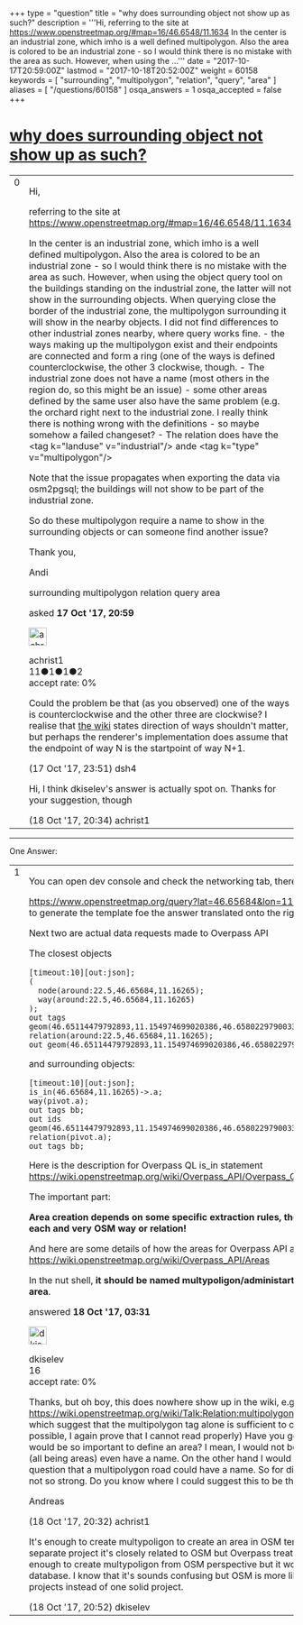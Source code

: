 +++
type = "question"
title = "why does surrounding object not show up as such?"
description = '''Hi, referring to the site at  https://www.openstreetmap.org/#map=16/46.6548/11.1634 In the center is an industrial zone, which imho is a well defined multipolygon. Also the area is colored to be an industrial zone - so I would think there is no mistake with the area as such. However, when using the ...'''
date = "2017-10-17T20:59:00Z"
lastmod = "2017-10-18T20:52:00Z"
weight = 60158
keywords = [ "surrounding", "multipolygon", "relation", "query", "area" ]
aliases = [ "/questions/60158" ]
osqa_answers = 1
osqa_accepted = false
+++

<div class="headNormal">

# [why does surrounding object not show up as such?](/questions/60158/why-does-surrounding-object-not-show-up-as-such)

</div>

<div id="main-body">

<div id="askform">

<table id="question-table" style="width:100%;">
<colgroup>
<col style="width: 50%" />
<col style="width: 50%" />
</colgroup>
<tbody>
<tr>
<td style="width: 30px; vertical-align: top"><div class="vote-buttons">
<span id="post-60158-upvote" class="ajax-command post-vote up" rel="nofollow" title="I like this post (click again to cancel)"> </span>
<div id="post-60158-score" class="post-score" title="current number of votes">
0
</div>
<span id="post-60158-downvote" class="ajax-command post-vote down" rel="nofollow" title="I dont like this post (click again to cancel)"> </span> <span id="favorite-mark" class="ajax-command favorite-mark" rel="nofollow" title="mark/unmark this question as favorite (click again to cancel)"> </span>
<div id="favorite-count" class="favorite-count">
&#10;</div>
</div></td>
<td><div id="item-right">
<div class="question-body">
<p>Hi,</p>
<p>referring to the site at <a href="https://www.openstreetmap.org/#map=16/46.6548/11.1634">https://www.openstreetmap.org/#map=16/46.6548/11.1634</a></p>
<p>In the center is an industrial zone, which imho is a well defined multipolygon. Also the area is colored to be an industrial zone - so I would think there is no mistake with the area as such. However, when using the object query tool on the buildings standing on the industrial zone, the latter will not show in the surrounding objects. When querying close the border of the industrial zone, the multipolygon surrounding it will show in the nearby objects. I did not find differences to other industrial zones nearby, where query works fine. - the ways making up the multipolygon exist and their endpoints are connected and form a ring (one of the ways is defined counterclockwise, the other 3 clockwise, though. - The industrial zone does not have a name (most others in the region do, so this might be an issue) - some other areas defined by the same user also have the same problem (e.g. the orchard right next to the industrial zone. I really think there is nothing wrong with the definitions - so maybe somehow a failed changeset? - The relation does have the &lt;tag k="landuse" v="industrial"/&gt; ande &lt;tag k="type" v="multipolygon"/&gt;</p>
<p>Note that the issue propagates when exporting the data via osm2pgsql; the buildings will not show to be part of the industrial zone.</p>
<p>So do these multipolygon require a name to show in the surrounding objects or can someone find another issue?</p>
<p>Thank you,</p>
<p>Andi</p>
</div>
<div id="question-tags" class="tags-container tags">
<span class="post-tag tag-link-surrounding" rel="tag" title="see questions tagged &#39;surrounding&#39;">surrounding</span> <span class="post-tag tag-link-multipolygon" rel="tag" title="see questions tagged &#39;multipolygon&#39;">multipolygon</span> <span class="post-tag tag-link-relation" rel="tag" title="see questions tagged &#39;relation&#39;">relation</span> <span class="post-tag tag-link-query" rel="tag" title="see questions tagged &#39;query&#39;">query</span> <span class="post-tag tag-link-area" rel="tag" title="see questions tagged &#39;area&#39;">area</span>
</div>
<div id="question-controls" class="post-controls">
&#10;</div>
<div class="post-update-info-container">
<div class="post-update-info post-update-info-user">
<p>asked <strong>17 Oct '17, 20:59</strong></p>
<img src="https://secure.gravatar.com/avatar/ad88a06505395064766e7ef833f6bdc2?s=32&amp;d=identicon&amp;r=g" class="gravatar" width="32" height="32" alt="achrist1&#39;s gravatar image" />
<p><span>achrist1</span><br />
<span class="score" title="11 reputation points">11</span><span title="1 badges"><span class="badge1">●</span><span class="badgecount">1</span></span><span title="1 badges"><span class="silver">●</span><span class="badgecount">1</span></span><span title="2 badges"><span class="bronze">●</span><span class="badgecount">2</span></span><br />
<span class="accept_rate" title="Rate of the user&#39;s accepted answers">accept rate:</span> <span title="achrist1 has no accepted answers">0%</span></p>
</div>
</div>
<div id="comments-container-60158" class="comments-container">
<span id="60163"></span>
<div id="comment-60163" class="comment">
<div id="post-60163-score" class="comment-score">
&#10;</div>
<div class="comment-text">
<p>Could the problem be that (as you observed) one of the ways is counterclockwise and the other three are clockwise? I realise that <a href="https://wiki.openstreetmap.org/wiki/Relation:multipolygon#Usage">the wiki</a> states direction of ways shouldn't matter, but perhaps the renderer's implementation does assume that the endpoint of way N is the startpoint of way N+1.</p>
</div>
<div id="comment-60163-info" class="comment-info">
<span class="comment-age">(17 Oct '17, 23:51)</span> <span class="comment-user userinfo">dsh4</span>
</div>
</div>
<span id="60174"></span>
<div id="comment-60174" class="comment">
<div id="post-60174-score" class="comment-score">
&#10;</div>
<div class="comment-text">
<p>Hi, I think dkiselev's answer is actually spot on. Thanks for your suggestion, though</p>
</div>
<div id="comment-60174-info" class="comment-info">
<span class="comment-age">(18 Oct '17, 20:34)</span> <span class="comment-user userinfo">achrist1</span>
</div>
</div>
</div>
<div id="comment-tools-60158" class="comment-tools">
&#10;</div>
<div class="clear">
&#10;</div>
<div id="comment-60158-form-container" class="comment-form-container">
&#10;</div>
<div class="clear">
&#10;</div>
</div></td>
</tr>
</tbody>
</table>

------------------------------------------------------------------------

<div class="tabBar">

<span id="sort-top"></span>

<div class="headQuestions">

One Answer:

</div>

</div>

<span id="60164"></span>

<div id="answer-container-60164" class="answer">

<table style="width:100%;">
<colgroup>
<col style="width: 50%" />
<col style="width: 50%" />
</colgroup>
<tbody>
<tr>
<td style="width: 30px; vertical-align: top"><div class="vote-buttons">
<span id="post-60164-upvote" class="ajax-command post-vote up" rel="nofollow" title="I like this post (click again to cancel)"> </span>
<div id="post-60164-score" class="post-score" title="current number of votes">
1
</div>
<span id="post-60164-downvote" class="ajax-command post-vote down" rel="nofollow" title="I dont like this post (click again to cancel)"> </span>
</div></td>
<td><div class="item-right">
<div class="answer-body">
<p>You can open dev console and check the networking tab, there are three querries:</p>
<p><a href="https://www.openstreetmap.org/query?lat=46.65684&amp;lon=11.16265&amp;xhr=1">https://www.openstreetmap.org/query?lat=46.65684&amp;lon=11.16265&amp;xhr=1</a> this one seems to generate the template foe the answer translated onto the right language.</p>
<p>Next two are actual data requests made to Overpass API</p>
<p>The closest objects</p>
<pre><code>[timeout:10][out:json];
(
  node(around:22.5,46.65684,11.16265);
  way(around:22.5,46.65684,11.16265)
);
out tags geom(46.65114479792893,11.154974699020386,46.65802297900334,11.171818971633911);
relation(around:22.5,46.65684,11.16265);
out geom(46.65114479792893,11.154974699020386,46.65802297900334,11.171818971633911);</code></pre>
<p>and surrounding objects:</p>
<pre><code>[timeout:10][out:json];
is_in(46.65684,11.16265)-&gt;.a;
way(pivot.a);
out tags bb;
out ids geom(46.65114479792893,11.154974699020386,46.65802297900334,11.171818971633911);
relation(pivot.a);
out tags bb;</code></pre>
<p>Here is the description for Overpass QL is_in statement <a href="https://wiki.openstreetmap.org/wiki/Overpass_API/Overpass_QL#Query_for_areas_.28is_in.29">https://wiki.openstreetmap.org/wiki/Overpass_API/Overpass_QL#Query_for_areas_.28is_in.29</a></p>
<p>The important part:</p>
<p><strong>Area creation depends on some specific extraction rules, there's no area counterpart for each and very OSM way or relation!</strong></p>
<p>And here are some details of how the areas for Overpass API are produced <a href="https://wiki.openstreetmap.org/wiki/Overpass_API/Areas">https://wiki.openstreetmap.org/wiki/Overpass_API/Areas</a></p>
<p>In the nut shell, <strong>it should be named multypoligon/administartive boundary or postal_code area</strong>.</p>
</div>
<div class="answer-controls post-controls">
&#10;</div>
<div class="post-update-info-container">
<div class="post-update-info post-update-info-user">
<p>answered <strong>18 Oct '17, 03:31</strong></p>
<img src="https://secure.gravatar.com/avatar/ba776c365d041c46b17224fcb4bc196d?s=32&amp;d=identicon&amp;r=g" class="gravatar" width="32" height="32" alt="dkiselev&#39;s gravatar image" />
<p><span>dkiselev</span><br />
<span class="score" title="16 reputation points">16</span><br />
<span class="accept_rate" title="Rate of the user&#39;s accepted answers">accept rate:</span> <span title="dkiselev has no accepted answers">0%</span></p>
</div>
</div>
<div id="comments-container-60164" class="comments-container">
<span id="60173"></span>
<div id="comment-60173" class="comment">
<div id="post-60173-score" class="comment-score">
&#10;</div>
<div class="comment-text">
<p>Thanks, but oh boy, this does nowhere show up in the wiki, e.g. <a href="https://wiki.openstreetmap.org/wiki/Talk:Relation:multipolygon">https://wiki.openstreetmap.org/wiki/Talk:Relation:multipolygon</a> has even wrong examples, which suggest that the multipolygon tag alone is sufficient to create an area...(or, as always possible, I again prove that I cannot read properly) Have you got any idea why the name would be so important to define an area? I mean, I would not be so sure that all industrial zone (all being areas) even have a name. On the other hand I would not think that it is out of the question that a multipolygon road could have a name. So for distinction purposes the name is not so strong. Do you know where I could suggest this to be thought over? Thanks,</p>
<p>Andreas</p>
</div>
<div id="comment-60173-info" class="comment-info">
<span class="comment-age">(18 Oct '17, 20:32)</span> <span class="comment-user userinfo">achrist1</span>
</div>
</div>
<span id="60176"></span>
<div id="comment-60176" class="comment">
<div id="post-60176-score" class="comment-score">
&#10;</div>
<div class="comment-text">
<p>It's enough to create multypoligon to create an area in OSM terms, but Overpass is actually is separate project it's closely related to OSM but Overpass treats areas little bit different. So it's enough to create multypoligon from OSM perspective but it wouldn't be imported to Overpass database. I know that it's sounds confusing but OSM is more like a collaboration of different projects instead of one solid project.</p>
</div>
<div id="comment-60176-info" class="comment-info">
<span class="comment-age">(18 Oct '17, 20:52)</span> <span class="comment-user userinfo">dkiselev</span>
</div>
</div>
</div>
<div id="comment-tools-60164" class="comment-tools">
&#10;</div>
<div class="clear">
&#10;</div>
<div id="comment-60164-form-container" class="comment-form-container">
&#10;</div>
<div class="clear">
&#10;</div>
</div></td>
</tr>
</tbody>
</table>

</div>

<div class="paginator-container-left">

</div>

</div>

</div>

